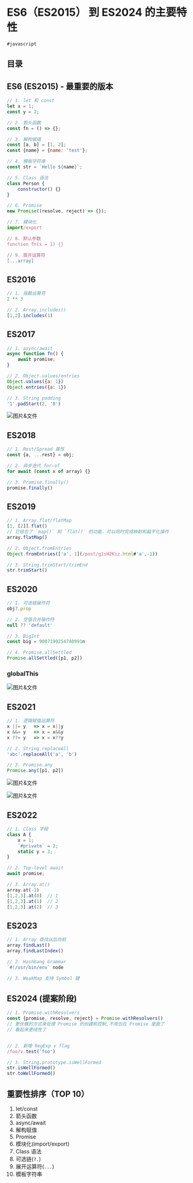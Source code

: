 
# ES6（ES2015） 到 ES2024 的主要特性

`#javascript` 


## 目录
<!-- toc -->
 ## ES6 (ES2015) - 最重要的版本 

```javascript
// 1. let 和 const
let x = 1;
const y = 2;

// 2. 箭头函数
const fn = () => {};

// 3. 解构赋值
const [a, b] = [1, 2];
const {name} = {name: 'test'};

// 4. 模板字符串
const str = `Hello ${name}`;

// 5. Class 语法
class Person {
    constructor() {}
}

// 6. Promise
new Promise((resolve, reject) => {});

// 7. 模块化
import/export

// 8. 默认参数
function fn(x = 1) {}

// 9. 展开运算符
[...array]
```

## ES2016

```javascript
// 1. 指数运算符
2 ** 3

// 2. Array.includes()
[1,2].includes(1)
```

## ES2017

```javascript
// 1. async/await
async function fn() {
    await promise;
}

// 2. Object.values/entries
Object.values({a: 1})
Object.entries({a: 1})

// 3. String padding
'1'.padStart(2, '0')
```

![图片&文件](./files/20241111-35.png)

## ES2018

```javascript
// 1. Rest/Spread 属性
const {a, ...rest} = obj;

// 2. 异步迭代 for-of
for await (const x of array) {}

// 3. Promise.finally()
promise.finally()
```

## ES2019

```javascript hl:3
// 1. Array.flat/flatMap
[1, [2]].flat()
// 它结合了 `map()` 和 `flat()` 的功能，可以同时完成映射和扁平化操作
array.flatMap()  

// 2. Object.fromEntries
Object.fromEntries(['a', 1](/post/g1sH2Kiz.html#'a',-1))

// 3. String.trimStart/trimEnd
str.trimStart()
```

## ES2020

```javascript hl:5
// 1. 可选链操作符
obj?.prop

// 2. 空值合并操作符
null ?? 'default'

// 3. BigInt
const big = 9007199254740991n

// 4. Promise.allSettled
Promise.allSettled([p1, p2])
```

### globalThis

![图片&文件](./files/20241111-36.png)

## ES2021

```javascript
// 1. 逻辑赋值运算符
x ||= y   => x = x||y
x &&= y   => x = x&&y
x ??= y   => x = x??y

// 2. String.replaceAll
'abc'.replaceAll('a', 'b')

// 3. Promise.any
Promise.any([p1, p2])
```

![图片&文件](./files/20241111-37.png)

![图片&文件](./files/20241111-38.png)

## ES2022

```javascript hl:4
// 1. Class 字段
class A {
    x = 1;
    `#private` = 2;
    static y = 3;
}

// 2. Top-level await
await promise;

// 3. Array.at()
array.at(-1) 
[1,2,3].at(0)  // 1
[1,2,3].at(1)  // 2
[1,2,3].at(2)  // 3
```

## ES2023

```javascript
// 1. Array 查找从后向前
array.findLast()
array.findLastIndex()

// 2. Hashbang Grammar
`#!/usr/bin/env` node

// 3. WeakMap 支持 Symbol 键
```

## ES2024 (提案阶段)

```javascript
// 1. Promise.withResolvers
const {promise, resolve, reject} = Promise.withResolvers()
// 更优雅的方式来处理 Promise 的创建和控制,不用包在 Promise 里面了
// 看起来更线性了


// 2. 新增 RegExp v flag
/foo/v.test('foo')

// 3. String.prototype.isWellFormed
str.isWellFormed()
str.toWellFormed()
```

## 重要性排序（TOP 10）

1. let/const
2. 箭头函数
3. async/await
4. 解构赋值
5. Promise
6. 模块化(import/export)
7. Class 语法
8. 可选链(`?.`)
9. 展开运算符(`...`)
10. 模板字符串
